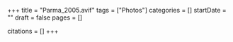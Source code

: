 +++
title = "Parma_2005.avif"
tags = ["Photos"]
categories = []
startDate = ""
draft = false
pages = []

citations = []
+++
